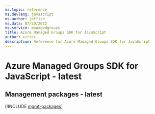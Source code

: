 ```yaml
---
ms.topic: reference
ms.devlang: javascript
ms.author: jeffish
ms.data: 07/20/2022
ms.service: managedgroups
title: Azure Managed Groups SDK for JavaScript
author: xirzec
description: Reference for Azure Managed Groups SDK for JavaScript
---
```

# Azure Managed Groups SDK for JavaScript - latest

## Management packages - latest
[!INCLUDE [mgmt-packages](managed-groups-mgmt-index.md)]
